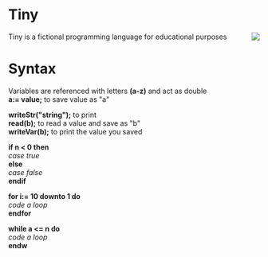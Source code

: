 # Tiny
<img src="https://i.imgur.com/WTOIKX4.png" style="float: right">  
Tiny is a fictional programming language for educational purposes  

# Syntax
Variables are referenced with letters **(a-z)** and act as double  
**a:= value;** to save value as "a"

**writeStr("string");** to print  
**read(b);** to read a value and save as "b"  
**writeVar(b);** to print the value you saved


**if n < 0 then**  
  _case true_  
**else**  
  _case false_    
**endif**  

**for i:= 10 downto 1 do**  
  _code a loop_  
**endfor**  

**while  a <= n do**  
  _code a loop_  
**endw**

